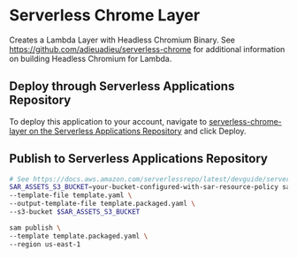 # Serverless Chrome Layer

Creates a Lambda Layer with Headless Chromium Binary. See https://github.com/adieuadieu/serverless-chrome for additional information on building Headless Chromium for Lambda.

## Deploy through Serverless Applications Repository

To deploy this application to your account, navigate to [serverless-chrome-layer on the Serverless Applications Repository](https://serverlessrepo.aws.amazon.com/applications/arn:aws:serverlessrepo:us-east-1:347971939225:applications~serverless-chrome-layer) and click Deploy.

## Publish to Serverless Applications Repository

```bash
# See https://docs.aws.amazon.com/serverlessrepo/latest/devguide/serverless-app-publishing-applications.html#publishing-application-through-aws-console for instructions on configuring an S3 Bucket for Serverless Applications Repository.
SAR_ASSETS_S3_BUCKET=your-bucket-configured-with-sar-resource-policy sam package \
--template-file template.yaml \
--output-template-file template.packaged.yaml \
--s3-bucket $SAR_ASSETS_S3_BUCKET

sam publish \
--template template.packaged.yaml \
--region us-east-1
```